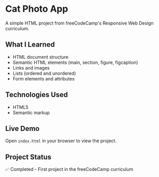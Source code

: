 # Cat Photo App

A simple HTML project from freeCodeCamp's Responsive Web Design curriculum.

## What I Learned
- HTML document structure
- Semantic HTML elements (main, section, figure, figcaption)
- Links and images
- Lists (ordered and unordered)
- Form elements and attributes

## Technologies Used
- HTML5
- Semantic markup

## Live Demo
Open `index.html` in your browser to view the project.

## Project Status
✅ Completed - First project in the freeCodeCamp curriculum

